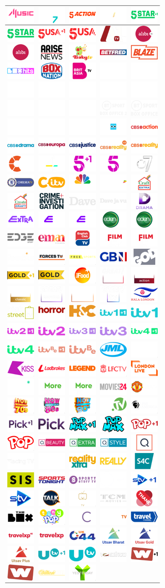 | ![](https://raw.githubusercontent.com/RevGear/logo/master/Countries/UK/4-Music.png) | ![](https://raw.githubusercontent.com/RevGear/logo/master/Countries/UK/4-Seven.png) | ![](https://raw.githubusercontent.com/RevGear/logo/master/Countries/UK/5-Action.png) | ![](https://raw.githubusercontent.com/RevGear/logo/master/Countries/UK/5-Select.png) | ![](https://raw.githubusercontent.com/RevGear/logo/master/Countries/UK/5-Star-Plus1.png) | 
|:---:|:---:|:---:|:---:|:---:| 
| ![](https://raw.githubusercontent.com/RevGear/logo/master/Countries/UK/5-Star.png) | ![](https://raw.githubusercontent.com/RevGear/logo/master/Countries/UK/5-USA-Plus1.png) | ![](https://raw.githubusercontent.com/RevGear/logo/master/Countries/UK/5-USA.png) | ![](https://raw.githubusercontent.com/RevGear/logo/master/Countries/UK/A1-TV.png) | ![](https://raw.githubusercontent.com/RevGear/logo/master/Countries/UK/Alibi-Plus1.png) | 
| ![](https://raw.githubusercontent.com/RevGear/logo/master/Countries/UK/Alibi.png) | ![](https://raw.githubusercontent.com/RevGear/logo/master/Countries/UK/Arise-News.png) | ![](https://raw.githubusercontent.com/RevGear/logo/master/Countries/UK/Baby-TV.png) | ![](https://raw.githubusercontent.com/RevGear/logo/master/Countries/UK/Betfred.png) | ![](https://raw.githubusercontent.com/RevGear/logo/master/Countries/UK/Blaze.png) | 
| ![](https://raw.githubusercontent.com/RevGear/logo/master/Countries/UK/Box-Hits.png) | ![](https://raw.githubusercontent.com/RevGear/logo/master/Countries/UK/Box-Nation.png) | ![](https://raw.githubusercontent.com/RevGear/logo/master/Countries/UK/Brit-Asia-TV.png) | ![](https://raw.githubusercontent.com/RevGear/logo/master/Countries/UK/BT-Sport-1.png) | ![](https://raw.githubusercontent.com/RevGear/logo/master/Countries/UK/BT-Sport-10.png) | 
| ![](https://raw.githubusercontent.com/RevGear/logo/master/Countries/UK/BT-Sport-2.png) | ![](https://raw.githubusercontent.com/RevGear/logo/master/Countries/UK/BT-Sport-3.png) | ![](https://raw.githubusercontent.com/RevGear/logo/master/Countries/UK/BT-Sport-4.png) | ![](https://raw.githubusercontent.com/RevGear/logo/master/Countries/UK/BT-Sport-5.png) | ![](https://raw.githubusercontent.com/RevGear/logo/master/Countries/UK/BT-Sport-6.png) | 
| ![](https://raw.githubusercontent.com/RevGear/logo/master/Countries/UK/BT-Sport-7.png) | ![](https://raw.githubusercontent.com/RevGear/logo/master/Countries/UK/BT-Sport-8.png) | ![](https://raw.githubusercontent.com/RevGear/logo/master/Countries/UK/BT-Sport-9.png) | ![](https://raw.githubusercontent.com/RevGear/logo/master/Countries/UK/BT-Sport-Box-Office-2.png) | ![](https://raw.githubusercontent.com/RevGear/logo/master/Countries/UK/BT-Sport-Box-Office.png) | 
| ![](https://raw.githubusercontent.com/RevGear/logo/master/Countries/UK/BT-Sport-Mosaic-2.png) | ![](https://raw.githubusercontent.com/RevGear/logo/master/Countries/UK/BT-Sport-Mosaic.png) | ![](https://raw.githubusercontent.com/RevGear/logo/master/Countries/UK/BT-Sport-Ultimate.png) | ![](https://raw.githubusercontent.com/RevGear/logo/master/Countries/UK/Cartoonito.png) | ![](https://raw.githubusercontent.com/RevGear/logo/master/Countries/UK/CBS-Action.png) | 
| ![](https://raw.githubusercontent.com/RevGear/logo/master/Countries/UK/CBS-Drama.png) | ![](https://raw.githubusercontent.com/RevGear/logo/master/Countries/UK/CBS-Europa.png) | ![](https://raw.githubusercontent.com/RevGear/logo/master/Countries/UK/CBS-Justice.png) | ![](https://raw.githubusercontent.com/RevGear/logo/master/Countries/UK/CBS-Reality-Plus1.png) | ![](https://raw.githubusercontent.com/RevGear/logo/master/Countries/UK/CBS-Reality.png) | 
| ![](https://raw.githubusercontent.com/RevGear/logo/master/Countries/UK/Challenge.png) | ![](https://raw.githubusercontent.com/RevGear/logo/master/Countries/UK/Channel4.png) | ![](https://raw.githubusercontent.com/RevGear/logo/master/Countries/UK/Channel5-Plus1.png) | ![](https://raw.githubusercontent.com/RevGear/logo/master/Countries/UK/Channel5.png) | ![](https://raw.githubusercontent.com/RevGear/logo/master/Countries/UK/Channel7.png) | 
| ![](https://raw.githubusercontent.com/RevGear/logo/master/Countries/UK/Chelsea-TV.png) | ![](https://raw.githubusercontent.com/RevGear/logo/master/Countries/UK/CITV.png) | ![](https://raw.githubusercontent.com/RevGear/logo/master/Countries/UK/CNBC-Europe.png) | ![](https://raw.githubusercontent.com/RevGear/logo/master/Countries/UK/Coral-TV.png) | ![](https://raw.githubusercontent.com/RevGear/logo/master/Countries/UK/Craft-Extra.png) | 
| ![](https://raw.githubusercontent.com/RevGear/logo/master/Countries/UK/Creat-And-Craft.png) | ![](https://raw.githubusercontent.com/RevGear/logo/master/Countries/UK/Crime-And-Investigation.png) | ![](https://raw.githubusercontent.com/RevGear/logo/master/Countries/UK/Dave.png) | ![](https://raw.githubusercontent.com/RevGear/logo/master/Countries/UK/Davejavu.png) | ![](https://raw.githubusercontent.com/RevGear/logo/master/Countries/UK/Drama.png) | 
| ![](https://raw.githubusercontent.com/RevGear/logo/master/Countries/UK/E4-Extra.png) | ![](https://raw.githubusercontent.com/RevGear/logo/master/Countries/UK/E4-Plus1.png) | ![](https://raw.githubusercontent.com/RevGear/logo/master/Countries/UK/E4.png) | ![](https://raw.githubusercontent.com/RevGear/logo/master/Countries/UK/Eden-Plus1.png) | ![](https://raw.githubusercontent.com/RevGear/logo/master/Countries/UK/Eden.png) | 
| ![](https://raw.githubusercontent.com/RevGear/logo/master/Countries/UK/Edge-Sport.png) | ![](https://raw.githubusercontent.com/RevGear/logo/master/Countries/UK/Eman-Channel.png) | ![](https://raw.githubusercontent.com/RevGear/logo/master/Countries/UK/English-Club-TV.png) | ![](https://raw.githubusercontent.com/RevGear/logo/master/Countries/UK/Film4-Plus1.png) | ![](https://raw.githubusercontent.com/RevGear/logo/master/Countries/UK/Film4.png) | 
| ![](https://raw.githubusercontent.com/RevGear/logo/master/Countries/UK/Foodxp.png) | ![](https://raw.githubusercontent.com/RevGear/logo/master/Countries/UK/Forces-TV.png) | ![](https://raw.githubusercontent.com/RevGear/logo/master/Countries/UK/FreeSports.png) | ![](https://raw.githubusercontent.com/RevGear/logo/master/Countries/UK/GB-News.png) | ![](https://raw.githubusercontent.com/RevGear/logo/master/Countries/UK/God-TV.png) | 
| ![](https://raw.githubusercontent.com/RevGear/logo/master/Countries/UK/Gold-Plus1.png) | ![](https://raw.githubusercontent.com/RevGear/logo/master/Countries/UK/Gold.png) | ![](https://raw.githubusercontent.com/RevGear/logo/master/Countries/UK/Good-Food.png) | ![](https://raw.githubusercontent.com/RevGear/logo/master/Countries/UK/Great-Action.png) | ![](https://raw.githubusercontent.com/RevGear/logo/master/Countries/UK/Great-Movies-Action.png) | 
| ![](https://raw.githubusercontent.com/RevGear/logo/master/Countries/UK/Great-Movies-Classic.png) | ![](https://raw.githubusercontent.com/RevGear/logo/master/Countries/UK/Great-Movies.png) | ![](https://raw.githubusercontent.com/RevGear/logo/master/Countries/UK/Great-Romance.png) | ![](https://raw.githubusercontent.com/RevGear/logo/master/Countries/UK/Great-TV.png) | ![](https://raw.githubusercontent.com/RevGear/logo/master/Countries/UK/Hala-London.png) | 
| ![](https://raw.githubusercontent.com/RevGear/logo/master/Countries/UK/High-Street-TV.png) | ![](https://raw.githubusercontent.com/RevGear/logo/master/Countries/UK/Horror-Xtra.png) | ![](https://raw.githubusercontent.com/RevGear/logo/master/Countries/UK/Horseand-Country.png) | ![](https://raw.githubusercontent.com/RevGear/logo/master/Countries/UK/ITV-1-Plus1.png) | ![](https://raw.githubusercontent.com/RevGear/logo/master/Countries/UK/ITV-1.png) | 
| ![](https://raw.githubusercontent.com/RevGear/logo/master/Countries/UK/ITV-2-Plus1.png) | ![](https://raw.githubusercontent.com/RevGear/logo/master/Countries/UK/ITV-2.png) | ![](https://raw.githubusercontent.com/RevGear/logo/master/Countries/UK/ITV-3-Plus1.png) | ![](https://raw.githubusercontent.com/RevGear/logo/master/Countries/UK/ITV-3.png) | ![](https://raw.githubusercontent.com/RevGear/logo/master/Countries/UK/ITV-4-Plus1.png) | 
| ![](https://raw.githubusercontent.com/RevGear/logo/master/Countries/UK/ITV-4.png) | ![](https://raw.githubusercontent.com/RevGear/logo/master/Countries/UK/ITV-Be-Plus1.png) | ![](https://raw.githubusercontent.com/RevGear/logo/master/Countries/UK/ITV-Be.png) | ![](https://raw.githubusercontent.com/RevGear/logo/master/Countries/UK/JML-Direct-TV.png) | ![](https://raw.githubusercontent.com/RevGear/logo/master/Countries/UK/Kerrang.png) | 
| ![](https://raw.githubusercontent.com/RevGear/logo/master/Countries/UK/Kiss-TV.png) | ![](https://raw.githubusercontent.com/RevGear/logo/master/Countries/UK/Ladbrokes.png) | ![](https://raw.githubusercontent.com/RevGear/logo/master/Countries/UK/Legend.png) | ![](https://raw.githubusercontent.com/RevGear/logo/master/Countries/UK/LFC-TV.png) | ![](https://raw.githubusercontent.com/RevGear/logo/master/Countries/UK/London-Live.png) | 
| ![](https://raw.githubusercontent.com/RevGear/logo/master/Countries/UK/Magic.png) | ![](https://raw.githubusercontent.com/RevGear/logo/master/Countries/UK/More4-Plus1.png) | ![](https://raw.githubusercontent.com/RevGear/logo/master/Countries/UK/More4.png) | ![](https://raw.githubusercontent.com/RevGear/logo/master/Countries/UK/Movies24.png) | ![](https://raw.githubusercontent.com/RevGear/logo/master/Countries/UK/MUTV.png) | 
| ![](https://raw.githubusercontent.com/RevGear/logo/master/Countries/UK/Now-70s.png) | ![](https://raw.githubusercontent.com/RevGear/logo/master/Countries/UK/Now-80s.png) | ![](https://raw.githubusercontent.com/RevGear/logo/master/Countries/UK/Now-90s.png) | ![](https://raw.githubusercontent.com/RevGear/logo/master/Countries/UK/Paddy-Power-TV.png) | ![](https://raw.githubusercontent.com/RevGear/logo/master/Countries/UK/PBS-America.png) | 
| ![](https://raw.githubusercontent.com/RevGear/logo/master/Countries/UK/Pick-Plus1.png) | ![](https://raw.githubusercontent.com/RevGear/logo/master/Countries/UK/Pick.png) | ![](https://raw.githubusercontent.com/RevGear/logo/master/Countries/UK/Pop-Max-Plus1.png) | ![](https://raw.githubusercontent.com/RevGear/logo/master/Countries/UK/Pop-Max.png) | ![](https://raw.githubusercontent.com/RevGear/logo/master/Countries/UK/Pop-Plus1.png) | 
| ![](https://raw.githubusercontent.com/RevGear/logo/master/Countries/UK/Pop.png) | ![](https://raw.githubusercontent.com/RevGear/logo/master/Countries/UK/QVC-Beauty.png) | ![](https://raw.githubusercontent.com/RevGear/logo/master/Countries/UK/QVC-Extra.png) | ![](https://raw.githubusercontent.com/RevGear/logo/master/Countries/UK/QVC-Style.png) | ![](https://raw.githubusercontent.com/RevGear/logo/master/Countries/UK/QVC.png) | 
| ![](https://raw.githubusercontent.com/RevGear/logo/master/Countries/UK/Racing-TV.png) | ![](https://raw.githubusercontent.com/RevGear/logo/master/Countries/UK/Racing-UK.png) | ![](https://raw.githubusercontent.com/RevGear/logo/master/Countries/UK/Reality-Xtra.png) | ![](https://raw.githubusercontent.com/RevGear/logo/master/Countries/UK/Really.png) | ![](https://raw.githubusercontent.com/RevGear/logo/master/Countries/UK/S4C.png) | 
| ![](https://raw.githubusercontent.com/RevGear/logo/master/Countries/UK/SIS-Racing.png) | ![](https://raw.githubusercontent.com/RevGear/logo/master/Countries/UK/Sports-Tonight.png) | ![](https://raw.githubusercontent.com/RevGear/logo/master/Countries/UK/Sporty-Stuff.png) | ![](https://raw.githubusercontent.com/RevGear/logo/master/Countries/UK/Spotlight.png) | ![](https://raw.githubusercontent.com/RevGear/logo/master/Countries/UK/STV-Plus1.png) | 
| ![](https://raw.githubusercontent.com/RevGear/logo/master/Countries/UK/STV.png) | ![](https://raw.githubusercontent.com/RevGear/logo/master/Countries/UK/Talk-TV.png) | ![](https://raw.githubusercontent.com/RevGear/logo/master/Countries/UK/Talking-Pictures.png) | ![](https://raw.githubusercontent.com/RevGear/logo/master/Countries/UK/TCM.png) | ![](https://raw.githubusercontent.com/RevGear/logo/master/Countries/UK/Thane-Direct.png) | 
| ![](https://raw.githubusercontent.com/RevGear/logo/master/Countries/UK/The-Box.png) | ![](https://raw.githubusercontent.com/RevGear/logo/master/Countries/UK/Tiny-Pop.png) | ![](https://raw.githubusercontent.com/RevGear/logo/master/Countries/UK/TJC.png) | ![](https://raw.githubusercontent.com/RevGear/logo/master/Countries/UK/Together-TV.png) | ![](https://raw.githubusercontent.com/RevGear/logo/master/Countries/UK/Travel-Channel.png) | 
| ![](https://raw.githubusercontent.com/RevGear/logo/master/Countries/UK/Travel-XP-4K.png) | ![](https://raw.githubusercontent.com/RevGear/logo/master/Countries/UK/Travel-XP.png) | ![](https://raw.githubusercontent.com/RevGear/logo/master/Countries/UK/UK44.png) | ![](https://raw.githubusercontent.com/RevGear/logo/master/Countries/UK/Utsav-Bharat.png) | ![](https://raw.githubusercontent.com/RevGear/logo/master/Countries/UK/Utsav-Gold.png) | 
| ![](https://raw.githubusercontent.com/RevGear/logo/master/Countries/UK/Utsav-Plus.png) | ![](https://raw.githubusercontent.com/RevGear/logo/master/Countries/UK/UTV-Plus1.png) | ![](https://raw.githubusercontent.com/RevGear/logo/master/Countries/UK/UTV.png) | ![](https://raw.githubusercontent.com/RevGear/logo/master/Countries/UK/Vox-Africa.png) | ![](https://raw.githubusercontent.com/RevGear/logo/master/Countries/UK/W-Plus1.png) | 
| ![](https://raw.githubusercontent.com/RevGear/logo/master/Countries/UK/W.png) | ![](https://raw.githubusercontent.com/RevGear/logo/master/Countries/UK/William-Hill-TV.png) | ![](https://raw.githubusercontent.com/RevGear/logo/master/Countries/UK/Yesterday.png)  | 
